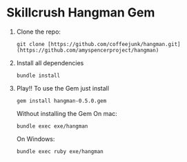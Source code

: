# Skillcrush Hangman Gem

1. Clone the repo:
    ```
    git clone [https://github.com/coffeejunk/hangman.git](https://github.com/amyspencerproject/hangman)
    ```
2. Install all dependencies
    ```
    bundle install
    ```
3. Play!! 
    To use the Gem just install
   
    ```
    gem install hangman-0.5.0.gem
    ```

    Without installing the Gem
    On mac:
    ```
    bundle exec exe/hangman
    ```
    On Windows:
    ``` 
    bundle exec ruby exe/hangman
    ```
